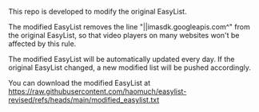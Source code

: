 This repo is developed to modify the original EasyList.

The modified EasyList removes the line "||imasdk.googleapis.com^" from the original EasyList, so that video players on many websites won't be affected by this rule.

The modified EasyList will be automatically updated every day. If the original EasyList changed, a new modified list will be pushed accordingly. 

You can download the modified EasyList at https://raw.githubusercontent.com/haomuch/easylist-revised/refs/heads/main/modified_easylist.txt
